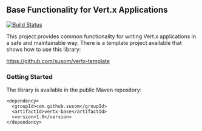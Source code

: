 ## Base Functionality for Vert.x Applications

[![Build Status](https://travis-ci.org/susom/vertx-base.svg?branch=master)](https://travis-ci.org/susom/vertx-base)

This project provides common functionality for writing Vert.x applications
in a safe and maintainable way. There is a template project available that
shows how to use this library:

https://github.com/susom/vertx-template

### Getting Started

The library is available in the public Maven repository:

```
<dependency>
  <groupId>com.github.susom</groupId>
  <artifactId>vertx-base</artifactId>
  <version>1.0</version>
</dependency>
```
